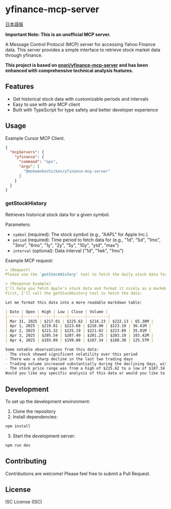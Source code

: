 # yfinance-mcp-server

[日本語版](./README-ja.md)

**Important Note: This is an unofficial MCP server.**

A Message Control Protocol (MCP) server for accessing Yahoo Finance data. This server provides a simple interface to retrieve stock market data through yfinance.

**This project is based on [onori/yfinance-mcp-server](https://github.com/onori/yfinance-mcp-server) and has been enhanced with comprehensive technical analysis features.**

## Features

- Get historical stock data with customizable periods and intervals
- Easy to use with any MCP client
- Built with TypeScript for type safety and better developer experience

## Usage

Example Cursor MCP Client.

```json
{
  "mcpServers": {
    "yfinance": {
      "command": "npx",
      "args": [
        "@mokemokechicken/yfinance-mcp-server"
      ]
    }
  }
}
```

### getStockHistory

Retrieves historical stock data for a given symbol.

Parameters:
- `symbol` (required): The stock symbol (e.g., "AAPL" for Apple Inc.)
- `period` (required): Time period to fetch data for (e.g., "1d", "5d", "1mo", "3mo", "6mo", "1y", "2y", "5y", "10y", "ytd", "max")
- `interval` (optional): Data interval ("1d", "1wk", "1mo")

Example MCP request:

```markdown
> (Request) 
Please use the `getStockHistory` tool to fetch the daily stock data for AAPL for the past week (`period`='1w', `interval`='1d'). Then, render the results as a markdown table.

> (Response Example)
I'll help you fetch Apple's stock data and format it nicely as a markdown table.
First, I'll call the getStockHistory tool to fetch the data:

Let me format this data into a more readable markdown table:

| Date | Open | High | Low | Close | Volume |
|------|------|------|-----|-------|---------|
| Mar 31, 2025 | $217.01 | $225.62 | $216.23 | $222.13 | 65.30M |
| Apr 1, 2025 | $219.81 | $223.68 | $218.90 | $223.19 | 36.41M |
| Apr 2, 2025 | $221.32 | $225.19 | $221.02 | $223.89 | 35.91M |
| Apr 3, 2025 | $205.54 | $207.49 | $201.25 | $203.19 | 103.42M |
| Apr 4, 2025 | $193.89 | $199.88 | $187.34 | $188.38 | 125.57M |

Some notable observations from this data:
- The stock showed significant volatility over this period
- There was a sharp decline in the last two trading days
- Trading volume increased substantially during the declining days, with the highest volume (125.57M shares) on April 4th
- The stock price range was from a high of $225.62 to a low of $187.34 during this period
Would you like any specific analysis of this data or would you like to see different metrics?
```

## Development

To set up the development environment:

1. Clone the repository
2. Install dependencies:
```bash
npm install
```
3. Start the development server:
```bash
npm run dev
```

## Contributing

Contributions are welcome! Please feel free to submit a Pull Request.

## License

ISC License (ISC)